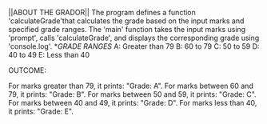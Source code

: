 ||ABOUT THE GRADOR||
The program defines a function 'calculateGrade'that calculates the grade based on the input marks and specified grade ranges.
The 'main' function takes the input marks using 'prompt', calls 'calculateGrade', and displays the corresponding grade using 'console.log'.
**GRADE RANGES*
A: Greater than 79
B: 60 to 79
C: 50 to 59
D: 40 to 49
E: Less than 40

OUTCOME:

For marks greater than 79, it prints: "Grade: A".
For marks between 60 and 79, it prints: "Grade: B".
For marks between 50 and 59, it prints: "Grade: C".
For marks between 40 and 49, it prints: "Grade: D".
For marks less than 40, it prints: "Grade: E".

